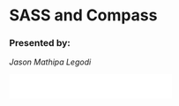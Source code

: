 
# SASS and Compass

### Presented by:
  *Jason Mathipa Legodi*



  ![telamenta](https://raw.githubusercontent.com/mathipa/sass/master/img/logo.png " Telamenta logo")


